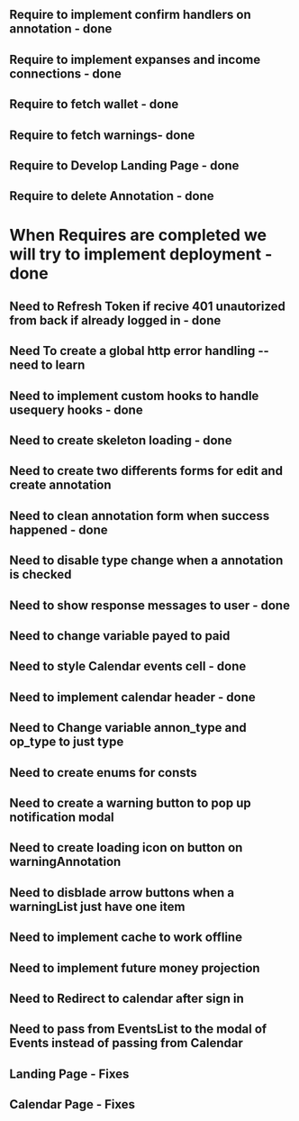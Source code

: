 ## Require to implement confirm handlers on annotation - done
## Require to implement expanses and income connections - done
## Require to fetch wallet - done
## Require to fetch warnings- done
## Require to Develop Landing Page - done
## Require to delete Annotation - done

# When Requires are completed we will try to implement deployment - done

## Need to Refresh Token if recive 401 unautorized from back if already logged in - done
## Need To create a global http error handling -- need to learn
## Need to implement custom hooks to handle usequery hooks - done
## Need to create skeleton loading - done
## Need to create two differents forms for edit and create annotation
## Need to clean annotation form when success happened - done
## Need to disable type change when a annotation is checked
## Need to show response messages to user - done
## Need to change variable payed to paid
## Need to style Calendar events cell - done
## Need to implement calendar header - done
## Need to Change variable annon_type and op_type to just type
## Need to create enums for consts
## Need to create a warning button to pop up notification modal
## Need to create loading icon on button on warningAnnotation 
## Need to disblade arrow buttons when a warningList just have one item
## Need to implement cache to work offline
## Need to implement future money projection
## Need to Redirect to calendar after sign in
## Need to pass from EventsList to the modal of Events instead of passing from Calendar

## Landing Page - Fixes


## Calendar Page - Fixes

